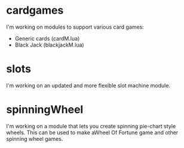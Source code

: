 # cardgames
I'm working on modules to support various card games:
+ Generic cards (cardM.lua)
+ Black Jack (blackjackM.lua)


# slots
I'm working on an updated and more flexible slot machine module.


# spinningWheel
I'm working on a module that lets you create spinning pie-chart style wheels.  This can be used to make aWheel Of Fortune game and other spinning wheel games.






